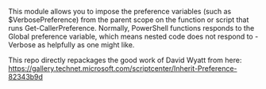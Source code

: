 This module allows you to impose the preference variables (such as $VerbosePreference) from the parent scope on the function or script that runs Get-CallerPreference. Normally, PowerShell functions responds to the Global preference variable, which means nested code does not respond to -Verbose as helpfully as one might like.

This repo directly repackages the good work of David Wyatt from here: https://gallery.technet.microsoft.com/scriptcenter/Inherit-Preference-82343b9d
